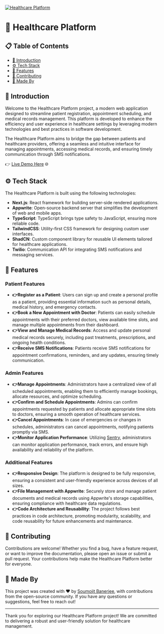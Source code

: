 [![Healthcare Platform](https://www.canva.com/design/DAGKiGp5zds/c-7JxtkrEsaLnTY3xCalWg/edit?utm_content=DAGKiGp5zds&utm_campaign=designshare&utm_medium=link2&utm_source=sharebutton)](https://healthcare-carepulse.vercel.app/)

# 🏥 Healthcare Platform

## 📋 Table of Contents
- [🤖 Introduction](#-introduction)
- [⚙️ Tech Stack](#️-tech-stack)
- [🔋 Features](#-features)
- [📝 Contributing](#-contributing)
- [🚀 Made By](#-made-by)

## 🤖 Introduction
Welcome to the Healthcare Platform project, a modern web application designed to streamline patient registration, appointment scheduling, and medical records management. This platform is developed to enhance the efficiency and user experience in healthcare settings by leveraging modern technologies and best practices in software development.

The Healthcare Platform aims to bridge the gap between patients and healthcare providers, offering a seamless and intuitive interface for managing appointments, accessing medical records, and ensuring timely communication through SMS notifications.

👉 [Live Demo Here](https://healthcare-carepulse.vercel.app/) 🌐

## ⚙️ Tech Stack
The Healthcare Platform is built using the following technologies:
- **Next.js**: React framework for building server-side rendered applications.
- **Appwrite**: Open-source backend server that simplifies the development of web and mobile apps.
- **TypeScript**: TypeScript brings type safety to JavaScript, ensuring more reliable code.
- **TailwindCSS**: Utility-first CSS framework for designing custom user interfaces.
- **ShadCN**: Custom component library for reusable UI elements tailored for healthcare applications.
- **Twilio**: Communication API for integrating SMS notifications and messaging services.

## 🔋 Features

### Patient Features
- **👉Register as a Patient**: Users can sign up and create a personal profile as a patient, providing essential information such as personal details, medical history, and emergency contacts.
- **👉Book a New Appointment with Doctor**: Patients can easily schedule appointments with their preferred doctors, view available time slots, and manage multiple appointments from their dashboard.
- **👉View and Manage Medical Records**: Access and update personal medical records securely, including past treatments, prescriptions, and ongoing health conditions.
- **👉Receive SMS Notifications**: Patients receive SMS notifications for appointment confirmations, reminders, and any updates, ensuring timely communication.

### Admin Features
- **👉Manage Appointments**: Administrators have a centralized view of all scheduled appointments, enabling them to efficiently manage bookings, allocate resources, and optimize scheduling.
- **👉Confirm and Schedule Appointments**: Admins can confirm appointments requested by patients and allocate appropriate time slots to doctors, ensuring a smooth operation of healthcare services.
- **👉Cancel Appointments**: In case of emergencies or changes in schedules, administrators can cancel appointments, notifying patients promptly via SMS.
- **👉Monitor Application Performance**: Utilizing [Sentry](https://sentry.io/), administrators can monitor application performance, track errors, and ensure high availability and reliability of the platform.

### Additional Features
- **👉Responsive Design**: The platform is designed to be fully responsive, ensuring a consistent and user-friendly experience across devices of all sizes.
- **👉File Management with Appwrite**: Securely store and manage patient documents and medical records using Appwrite's storage capabilities, ensuring compliance with healthcare data regulations.
- **👉Code Architecture and Reusability**: The project follows best practices in code architecture, promoting modularity, scalability, and code reusability for future enhancements and maintenance.

## 📝 Contributing

Contributions are welcome! Whether you find a bug, have a feature request, or want to improve the documentation, please open an issue or submit a pull request. Your contributions help make the Healthcare Platform better for everyone.

## 🚀 Made By

This project was created with ❤️ by [Soumojit Banerjee](https://github.com/masterSoumojit007), with contributions from the open-source community. If you have any questions or suggestions, feel free to reach out!

---

Thank you for exploring our Healthcare Platform project! We are committed to delivering a robust and user-friendly solution for healthcare management.
